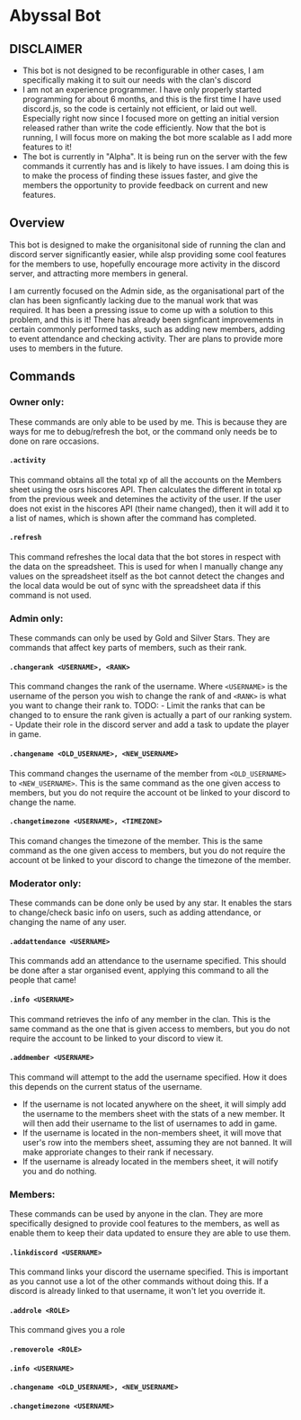 # Abyssal Bot

## DISCLAIMER

- This bot is not designed to be reconfigurable in other cases, I am specifically making it to suit our needs with the clan's discord
- I am not an experience programmer. I have only properly started programming for about 6 months, and this is the first time I have used discord.js, so the code is certainly not efficient, or laid out well. Especially right now since I focused more on getting an initial version released rather than write the code efficiently. Now that the bot is running, I will focus more on making the bot more scalable as I add more features to it!
- The bot is currently in "Alpha". It is being run on the server with the few commands it currently has and is likely to have issues. I am doing this is to make the process of finding these issues faster, and give the members the opportunity to provide feedback on current and new features.

## Overview

This bot is designed to make the organisitonal side of running the clan and discord server significantly easier, while alsp providing some cool features for the members to use, hopefully encourage more activity in the discord server, and attracting more members in general.

I am currently focused on the Admin side, as the organisational part of the clan has been signficantly lacking due to the manual work that was required. It has been a pressing issue to come up with a solution to this problem, and this is it! There has already been signficant improvements in certain commonly performed tasks, such as adding new members, adding to event attendance and checking activity. Ther are plans to provide more uses to members in the future.

## Commands

### Owner only:
These commands are only able to be used by me. This is because they are ways for me to debug/refresh the bot, or the command only needs be to done on rare occasions.

#### `.activity`
This command obtains all the total xp of all the accounts on the Members sheet using the osrs hiscores API. Then calculates the different in total xp from the previous week and detemines the activity of the user. If the user does not exist in the hiscores API (their name changed), then it will add it to a list of names, which is shown after the command has completed.

#### `.refresh`
This command refreshes the local data that the bot stores in respect with the data on the spreadsheet. This is used for when I manually change any values on the spreadsheet itself as the bot cannot detect the changes and the local data would be out of sync with the spreadsheet data if this command is not used.


### Admin only:
These commands can only be used by Gold and Silver Stars. They are commands that affect key parts of members, such as their rank.

#### `.changerank <USERNAME>, <RANK>`
This command changes the rank of the username. Where `<USERNAME>` is the username of the person you wish to change the rank of and `<RANK>` is what you want to change their rank to.
TODO: - Limit the ranks that can be changed to to ensure the rank given is actually a part of our ranking system.
      - Update their role in the discord server and add a task to update the player in game.

#### `.changename <OLD_USERNAME>, <NEW_USERNAME>`
This command changes the username of the member from `<OLD_USERNAME>` to `<NEW_USERNAME>`.
This is the same command as the one given access to members, but you do not require the account ot be linked to your discord to change the name.

#### `.changetimezone <USERNAME>, <TIMEZONE>`
This comand changes the timezone of the member.
This is the same command as the one given access to members, but you do not require the account ot be linked to your discord to change the timezone of the member.

### Moderator only:
These commands can be done only be used by any star. It enables the stars to change/check basic info on users, such as adding attendance, or changing the name of any user.

#### `.addattendance <USERNAME>`
This commands add an attendance to the username specified. This should be done after a star organised event, applying this command to all the people that came!

#### `.info <USERNAME>`
This command retrieves the info of any member in the clan.
This is the same command as the one that is given access to members, but you do not require the account to be linked to your discord to view it.

#### `.addmember <USERNAME>`
This command will attempt to the add the username specified. How it does this depends on the current status of the username.
- If the username is not located anywhere on the sheet, it will simply add the username to the members sheet with the stats of a new member. It will then add their username to the list of usernames to add in game.
- If the username is located in the non-members sheet, it will move that user's row into the members sheet, assuming they are not banned. It will make approriate changes to their rank if necessary.
- If the username is already located in the members sheet, it will notify you and do nothing.


### Members:
These commands can be used by anyone in the clan. They are more specifically designed to provide cool features to the members, as well as enable them to keep their data updated to ensure they are able to use them.

#### `.linkdiscord <USERNAME>`
This command links your discord the username specified. This is important as you cannot use a lot of the other commands without doing this. If a discord is already linked to that username, it won't let you override it.

#### `.addrole <ROLE>`
This command gives you a role

#### `.removerole <ROLE>`

#### `.info <USERNAME>`

#### `.changename <OLD_USERNAME>, <NEW_USERNAME>`

#### `.changetimezone <USERNAME>`


